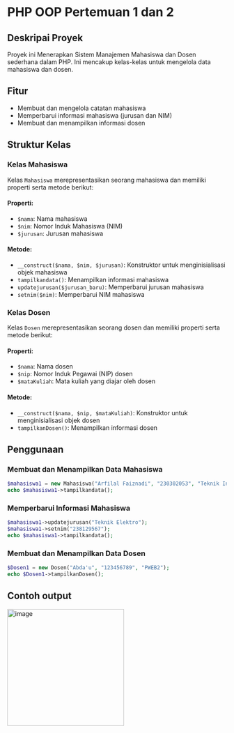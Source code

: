 # PHP OOP Pertemuan 1 dan 2

## Deskripai Proyek
Proyek ini Menerapkan Sistem Manajemen Mahasiswa dan Dosen sederhana dalam PHP. Ini mencakup kelas-kelas untuk mengelola data mahasiswa dan dosen.

## Fitur
- Membuat dan mengelola catatan mahasiswa 
- Memperbarui informasi mahasiswa (jurusan dan NIM) 
- Membuat dan menampilkan informasi dosen

## Struktur Kelas

### Kelas Mahasiswa
Kelas `Mahasiswa` merepresentasikan seorang mahasiswa dan memiliki properti serta metode berikut:

#### Properti:
- `$nama`: Nama mahasiswa
- `$nim`: Nomor Induk Mahasiswa (NIM)
- `$jurusan`: Jurusan mahasiswa

#### Metode:
- `__construct($nama, $nim, $jurusan)`: Konstruktor untuk menginisialisasi objek mahasiswa
- `tampilkandata()`: Menampilkan informasi mahasiswa
- `updatejurusan($jurusan_baru)`: Memperbarui jurusan mahasiswa
- `setnim($nim)`: Memperbarui NIM mahasiswa

### Kelas Dosen
Kelas `Dosen` merepresentasikan seorang dosen dan memiliki properti serta metode berikut:

#### Properti:
- `$nama`: Nama dosen
- `$nip`: Nomor Induk Pegawai (NIP) dosen
- `$mataKuliah`: Mata kuliah yang diajar oleh dosen

#### Metode:
- `__construct($nama, $nip, $mataKuliah)`: Konstruktor untuk menginisialisasi objek dosen
- `tampilkanDosen()`: Menampilkan informasi dosen

## Penggunaan

### Membuat dan Menampilkan Data Mahasiswa
```php
$mahasiswa1 = new Mahasiswa("Arfilal Faiznadi", "230302053", "Teknik Informatika");
echo $mahasiswa1->tampilkandata();
```

### Memperbarui Informasi Mahasiswa
```php
$mahasiswa1->updatejurusan("Teknik Elektro");
$mahasiswa1->setnim("238129567");
echo $mahasiswa1->tampilkandata();
```

### Membuat dan Menampilkan Data Dosen
```php
$Dosen1 = new Dosen("Abda'u", "123456789", "PWEB2");
echo $Dosen1->tampilkanDosen();
```

## Contoh output
<img width="268" alt="image" src="https://github.com/user-attachments/assets/39b18931-7bc7-4320-ac6c-156e35c94cf5">
